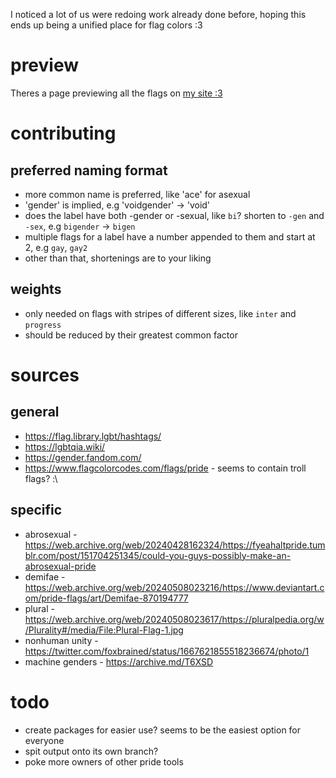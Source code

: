 I noticed a lot of us were redoing work already done before, hoping this ends up being a unified place for flag colors :3

# preview
Theres a page previewing all the flags on [my site :3](https://experibassmusic.eth.limo/flags.html)

# contributing
## preferred naming format
- more common name is preferred, like 'ace' for asexual
- 'gender' is implied, e.g 'voidgender' -> 'void'
- does the label have both -gender or -sexual, like `bi`? shorten to `-gen` and `-sex`, e.g `bigender` -> `bigen`
- multiple flags for a label have a number appended to them and start at 2, e.g `gay`, `gay2`
- other than that, shortenings are to your liking
## weights
- only needed on flags with stripes of different sizes, like `inter` and `progress`
- should be reduced by their greatest common factor


# sources
## general
- https://flag.library.lgbt/hashtags/
- https://lgbtqia.wiki/
- https://gender.fandom.com/
- https://www.flagcolorcodes.com/flags/pride - seems to contain troll flags? :\
## specific
- abrosexual -  https://web.archive.org/web/20240428162324/https://fyeahaltpride.tumblr.com/post/151704251345/could-you-guys-possibly-make-an-abrosexual-pride
- demifae -  https://web.archive.org/web/20240508023216/https://www.deviantart.com/pride-flags/art/Demifae-870194777
- plural - https://web.archive.org/web/20240508023617/https://pluralpedia.org/w/Plurality#/media/File:Plural-Flag-1.jpg
- nonhuman unity - https://twitter.com/foxbrained/status/1667621855518236674/photo/1
- machine genders - https://archive.md/T6XSD

# todo
- create packages for easier use? seems to be the easiest option for everyone
- spit output onto its own branch?
- poke more owners of other pride tools
